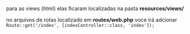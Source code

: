 para as views (html) elas ficaram localizadas na pasta **resources/views/**

no arquivos de rotas localizado em **routes/web.php** voce irá adcionar 
```Route::get('/index', [indexController::class, 'index']);```
